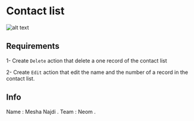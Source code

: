 # Contact list

![alt text](./img.jpeg)

## Requirements

1- Create `Delete` action that delete a one record of the contact list

2- Create `Edit` action that edit the name and the number of a record in the contact list.

## Info

Name : Mesha Najdi .
Team : Neom .






